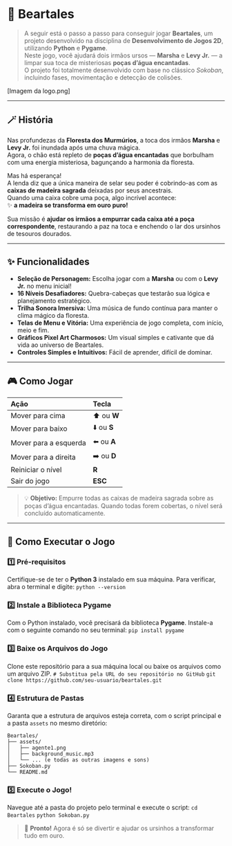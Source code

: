 # 🐻 **Beartales**

>A seguir está o passo a passo para conseguir jogar **Beartales**, um projeto desenvolvido na disciplina de **Desenvolvimento de Jogos 2D**, utilizando **Python** e **Pygame**.  
>Neste jogo, você ajudará dois irmãos ursos — **Marsha** e **Levy Jr.** — a limpar sua toca de misteriosas **poças d’água encantadas**.  
>O projeto foi totalmente desenvolvido com base no clássico *Sokoban*, incluindo fases, movimentação e detecção de colisões.

[Imagem da logo.png]

---

## 🪄 **História**

Nas profundezas da **Floresta dos Murmúrios**, a toca dos irmãos **Marsha** e **Levy Jr.** foi inundada após uma chuva mágica.  
Agora, o chão está repleto de **poças d’água encantadas** que borbulham com uma energia misteriosa, bagunçando a harmonia da floresta.

Mas há esperança!  
A lenda diz que a única maneira de selar seu poder é cobrindo-as com as **caixas de madeira sagrada** deixadas por seus ancestrais.  
Quando uma caixa cobre uma poça, algo incrível acontece:  
✨ **a madeira se transforma em ouro puro!**

Sua missão é **ajudar os irmãos a empurrar cada caixa até a poça correspondente**, restaurando a paz na toca e enchendo o lar dos ursinhos de tesouros dourados.

---

## ✨ **Funcionalidades**

* **Seleção de Personagem:** Escolha jogar com a **Marsha** ou com o **Levy Jr.** no menu inicial!
* **16 Níveis Desafiadores:** Quebra-cabeças que testarão sua lógica e planejamento estratégico.
* **Trilha Sonora Imersiva:** Uma música de fundo contínua para manter o clima mágico da floresta.
* **Telas de Menu e Vitória:** Uma experiência de jogo completa, com início, meio e fim.
* **Gráficos Pixel Art Charmosos:** Um visual simples e cativante que dá vida ao universo de Beartales.
* **Controles Simples e Intuitivos:** Fácil de aprender, difícil de dominar.

---

## 🎮 **Como Jogar**

| Ação | Tecla |
| :--- | :--- |
| Mover para cima | ⬆️ ou **W** |
| Mover para baixo | ⬇️ ou **S** |
| Mover para a esquerda | ⬅️ ou **A** |
| Mover para a direita | ➡️ ou **D** |
| Reiniciar o nível | **R** |
| Sair do jogo | **ESC** |

>💡 **Objetivo:** Empurre todas as caixas de madeira sagrada sobre as poças d’água encantadas.
>Quando todas forem cobertas, o nível será concluído automaticamente.

---

## 🧩 **Como Executar o Jogo**

### 1️⃣ Pré-requisitos

Certifique-se de ter o **Python 3** instalado em sua máquina.
Para verificar, abra o terminal e digite:
`python --version`

### 2️⃣ Instale a Biblioteca Pygame

Com o Python instalado, você precisará da biblioteca **Pygame**. Instale-a com o seguinte comando no seu terminal:
`pip install pygame`

### 3️⃣ Baixe os Arquivos do Jogo

Clone este repositório para a sua máquina local ou baixe os arquivos como um arquivo ZIP.
`# Substitua pela URL do seu repositório no GitHub`
`git clone https://github.com/seu-usuario/beartales.git`

### 4️⃣ Estrutura de Pastas

Garanta que a estrutura de arquivos esteja correta, com o script principal e a pasta `assets` no mesmo diretório:

    Beartales/
    ├── assets/
    │   ├── agente1.png
    │   ├── background_music.mp3
    │   └── ... (e todas as outras imagens e sons)
    ├── Sokoban.py
    └── README.md

### 5️⃣ Execute o Jogo!

Navegue até a pasta do projeto pelo terminal e execute o script:
`cd Beartales`
`python Sokoban.py`
>🎉 **Pronto!** Agora é só se divertir e ajudar os ursinhos a transformar tudo em ouro.
